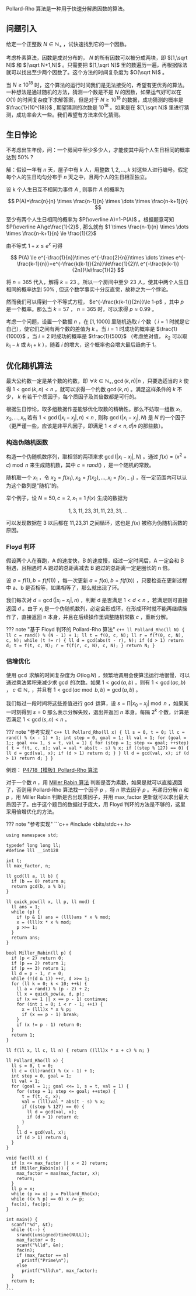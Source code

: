 Pollard-Rho 算法是一种用于快速分解质因数的算法。

## 问题引入

给定一个正整数 $N \in \mathbb{N}_{+}$ ，试快速找到它的一个因数。

考虑朴素算法，因数是成对分布的， $N$ 的所有因数可以被分成两块，即 $[1,\sqrt N]$ 和 $[\sqrt N+1,N]$ 。只需要把 $[1,\sqrt N]$ 里的数遍历一遍，再根据除法就可以找出至少两个因数了。这个方法的时间复杂度为 $O(\sqrt N)$ 。

当 $N\ge10^{18}$ 时，这个算法的运行时间我们是无法接受的，希望有更优秀的算法。一种想法是通过随机的方法，猜测一个数是不是 $N$ 的因数，如果运气好可以在 $O(1)$ 的时间复杂度下求解答案，但是对于 $N\ge10^{18}$ 的数据，成功猜测的概率是 $\frac{1}{10^{18}}$ , 期望猜测的次数是 $10^{18}$ 。如果是在 $[1,\sqrt N]$ 里进行猜测，成功率会大一些。我们希望有方法来优化猜测。

## 生日悖论

不考虑出生年份，问：一个房间中至少多少人，才能使其中两个人生日相同的概率达到 $50\%$ ?

解：假设一年有 $n$ 天，屋子中有 $k$ 人，用整数 $1, 2,\dots, k$ 对这些人进行编号。假定每个人的生日均匀分布于 $n$ 天之中，且两个人的生日相互独立。

设 k 个人生日互不相同为事件 $A$ , 则事件 $A$ 的概率为

$$
P(A)=\frac{n}{n} \times \frac{n-1}{n} \times \dots \times \frac{n-k+1}{n}
$$

至少有两个人生日相同的概率为 $P(\overline A)=1-P(A)$ 。根据题意可知 $P(\overline A)\ge\frac{1}{2}$ , 那么就有 $1 \times \frac{n-1}{n} \times \dots \times \frac{n-k+1}{n} \le \frac{1}{2}$ 

由不等式 $1+x\le e^x$ 可得

$$
P(A) \le e^{-\frac{1}{n}}\times e^{-\frac{2}{n}}\times \dots \times e^{-\frac{k-1}{n}}=e^{-\frac{k(k-1)}{2n}}\le\frac{1}{2}\\
e^{-\frac{k(k-1)}{2n}}\le\frac{1}{2}
$$

将 $n=365$ 代入，解得 $k=23$ 。所以一个房间中至少 23 人，使其中两个人生日相同的概率达到 $50\%$ , 但这个数学事实十分反直觉，故称之为一个悖论。

然而我们可以得到一个不等式方程， $e^{-\frac{k(k-1)}{2n}}\le 1-p$ ，其中 $p$ 是一个概率。那么当 $k=57$ ， $n=365$ 时，可以求得 $p\approx 0.99$ 。

考虑一个问题，设置一个数据 $n$ ，在 $[1,1000]$ 里随机选取 $i$ 个数（ $i=1$ 时就是它自己），使它们之间有两个数的差值为 $k$ 。当 $i=1$ 时成功的概率是 $\frac{1}{1000}$ ，当 $i=2$ 时成功的概率是 $\frac{1}{500}$ （考虑绝对值， $k_2$ 可以取 $k_1-k$ 或 $k_1+k$ ），随着 $i$ 的增大，这个概率也会增大最后趋向于 1。

## 优化随机算法

最大公约数一定是某个数的约数，即 $\forall k \in\mathbb{N}_{+},\gcd(k,n)|n$ ，只要选适当的 $k$ 使得 $1<\gcd(k,n)< n$ ，就可以求得一个约数 $\gcd(k,n)$ 。满足这样条件的 $k$ 不少， $k$ 有若干个质因子，每个质因子及其倍数都是可行的。

根据生日悖论，取多组数据作差能够优化取数的精确性。那么不妨取一组数 $x_1,x_2,\dots,x_n$ 若有 $1<\gcd(|x_i-x_j|,n) < n$ , 则称 $\gcd(|x_i-x_j|,N)$ 是 $N$ 的一个因子（更严谨一些，应该是非平凡因子，即满足 $1< d < n,d|n$ 的那些数）。

### 构造伪随机函数

构造一个伪随机数序列，取相邻的两项来求 $\gcd(|x_i-x_j|,N)$ 。通过 $f(x)=(x^2+c)\bmod n$ 来生成随机数，其中 $c=rand()$ ，是一个随机的常数。

随机取一个 $x_1$ ，令 $x_2=f(x_1),x_3=f(x_2),\dots,x_i=f(x_{i-1})$ ，在一定范围内可以认为这个数列是“随机”的。

举个例子，设 $N=50,c=2,x_1=1$  $f(x)$ 生成的数据为

$$
1,3,11,23,31,11,23,31,\dots
$$

可以发现数据在 3 以后都在 11,23,31 之间循环，这也是 $f(x)$ 被称为伪随机函数的原因。

### Floyd 判环

假设两个人在赛跑，A 的速度快，B 的速度慢，经过一定时间后，A 一定会和 B 相遇，且相遇时 A 跑过的总距离减去 B 跑过的总距离一定是圈长的 n 倍。

设 $a=f(1),b=f(f(1))$ ，每一次更新 $a=f(a),b=f(f(b))$ ，只要检查在更新过程中 a、b 是否相等，如果相等了，那么就出现了环。

我们每次对 $d=\gcd(|x_i-x_j|,n)$ ，判断 d 是否满足 $1< d< n$ ，若满足则可直接返回 $d$ 。由于 $x_i$ 是一个伪随机数列，必定会形成环，在形成环时就不能再继续操作了，直接返回 n 本身，并且在后续操作里调整随机常数 $c$ ，重新分解。

??? note "基于 Floyd 判环的 Pollard-Rho 算法"
    ```c++
    ll Pollard_Rho(ll N) {
      ll c = rand() % (N - 1) + 1;
      ll t = f(0, c, N);
      ll r = f(f(0, c, N), c, N);
      while (t != r) {
        ll d = gcd(abs(t - r), N);
        if (d > 1) return d;
        t = f(t, c, N);
        r = f(f(r, c, N), c, N);
      }
      return N;
    }
    ```

### 倍增优化

使用 $\gcd$ 求解的时间复杂度为 $O(\log N)$ ，频繁地调用会使算法运行地很慢，可以通过乘法累积来减少求 $\gcd$ 的次数。如果 $1< \gcd(a,b)$ ，则有 $1< \gcd(ac,b)$ ， $c\in \mathbb{N}_{+}$ ，并且有 $1< \gcd(ac \bmod b,b)=\gcd(a,b)$ 。

我们每过一段时间将这些差值进行 $\gcd$ 运算，设 $s=\prod|x_0-x_j|\bmod n$ ，如果某一时刻得到 $s=0$ 那么表示分解失败，退出并返回 $n$ 本身。每隔 $2^k$ 个数，计算是否满足 $1< \gcd(s, n) < n$ 。

??? note "参考实现"
    ```c++
    ll Pollard_Rho(ll x) {
      ll s = 0, t = 0;
      ll c = rand() % (x - 1) + 1;
      int step = 0, goal = 1;
      ll val = 1;
      for (goal = 1;; goal <<= 1, s = t, val = 1) {
        for (step = 1; step <= goal; ++step) {
          t = f(t, c, x);
          val = val * abs(t - s) % x;
          if ((step % 127) == 0) {
            ll d = gcd(val, x);
            if (d > 1) return d;
          }
        }
        ll d = gcd(val, x);
        if (d > 1) return d;
      }
    }
    ```

例题： [P4718【模板】Pollard-Rho 算法](https://www.luogu.com.cn/problem/P4718) 

对于一个数 $n$ ，用 [Miller Rabin 算法](./prime.md#_4) 判断是否为素数，如果是就可以直接返回了，否则用 Pollard-Rho 算法找一个因子 $p$ ，将 $n$ 除去因子 $p$ 。再递归分解 $n$ 和 $p$ ，用 Miller Rabin 判断是否出现质因子，并用 max_factor 更新就可以求出最大质因子了。由于这个题目的数据过于庞大，用 Floyd 判环的方法是不够的，这里采用倍增优化的方法。

??? note "参考实现"
    ```c++
    #include <bits/stdc++.h>
    
    using namespace std;
    
    typedef long long ll;
    #define lll __int128
    
    int t;
    ll max_factor, n;
    
    ll gcd(ll a, ll b) {
      if (b == 0) return a;
      return gcd(b, a % b);
    }
    
    ll quick_pow(ll x, ll p, ll mod) {
      ll ans = 1;
      while (p) {
        if (p & 1) ans = (lll)ans * x % mod;
        x = (lll)x * x % mod;
        p >>= 1;
      }
      return ans;
    }
    
    bool Miller_Rabin(ll p) {
      if (p < 2) return 0;
      if (p == 2) return 1;
      if (p == 3) return 1;
      ll d = p - 1, r = 0;
      while (!(d & 1)) ++r, d >>= 1;
      for (ll k = 0; k < 10; ++k) {
        ll a = rand() % (p - 2) + 2;
        ll x = quick_pow(a, d, p);
        if (x == 1 || x == p - 1) continue;
        for (int i = 0; i < r - 1; ++i) {
          x = (lll)x * x % p;
          if (x == p - 1) break;
        }
        if (x != p - 1) return 0;
      }
      return 1;
    }
    
    ll f(ll x, ll c, ll n) { return ((lll)x * x + c) % n; }
    
    ll Pollard_Rho(ll x) {
      ll s = 0, t = 0;
      ll c = (ll)rand() % (x - 1) + 1;
      int step = 0, goal = 1;
      ll val = 1;
      for (goal = 1;; goal <<= 1, s = t, val = 1) {
        for (step = 1; step <= goal; ++step) {
          t = f(t, c, x);
          val = (lll)val * abs(t - s) % x;
          if ((step % 127) == 0) {
            ll d = gcd(val, x);
            if (d > 1) return d;
          }
        }
        ll d = gcd(val, x);
        if (d > 1) return d;
      }
    }
    
    void fac(ll x) {
      if (x <= max_factor || x < 2) return;
      if (Miller_Rabin(x)) {
        max_factor = max(max_factor, x);
        return;
      }
      ll p = x;
      while (p >= x) p = Pollard_Rho(x);
      while ((x % p) == 0) x /= p;
      fac(x), fac(p);
    }
    
    int main() {
      scanf("%d", &t);
      while (t--) {
        srand((unsigned)time(NULL));
        max_factor = 0;
        scanf("%lld", &n);
        fac(n);
        if (max_factor == n)
          printf("Prime\n");
        else
          printf("%lld\n", max_factor);
      }
      return 0;
    }
    ```
